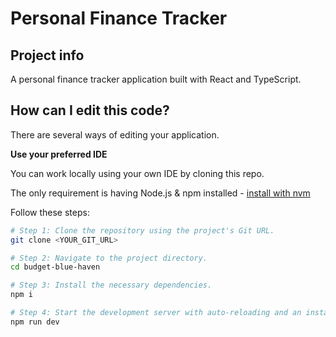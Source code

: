 # Personal Finance Tracker

## Project info

A personal finance tracker application built with React and TypeScript.

## How can I edit this code?

There are several ways of editing your application.

**Use your preferred IDE**

You can work locally using your own IDE by cloning this repo.

The only requirement is having Node.js & npm installed - [install with nvm](https://github.com/nvm-sh/nvm#installing-and-updating)

Follow these steps:

```sh
# Step 1: Clone the repository using the project's Git URL.
git clone <YOUR_GIT_URL>

# Step 2: Navigate to the project directory.
cd budget-blue-haven

# Step 3: Install the necessary dependencies.
npm i

# Step 4: Start the development server with auto-reloading and an instant preview.
npm run dev
